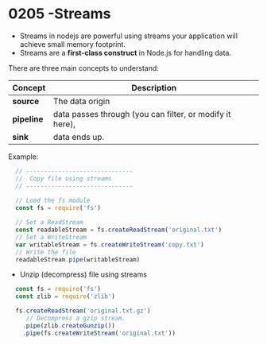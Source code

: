 # 0205 -Streams

- Streams in nodejs are powerful using streams your application will achieve small memory footprint.
- Streams are a **first-class construct** in Node.js for handling data. 

There are three main concepts to understand:

Concept      | Description
-------------|------------
**source**   | The data origin
**pipeline** | data passes through (you can filter, or modify it here),
**sink**     | data ends up.

Example:
```js
  // ------------------------------
  //  Copy file using streams
  // ------------------------------
  
  // Load the fs module
  const fs = require('fs')

  // Set a ReadStream
  const readableStream = fs.createReadStream('original.txt')
  // Set a WriteStream
  var writableStream = fs.createWriteStream('copy.txt')
  // Write the file
  readableStream.pipe(writableStream)
```

- Unzip (decompress) file using streams
```js
  const fs = require('fs')
  const zlib = require('zlib')

  fs.createReadStream('original.txt.gz')
     // Decompress a gzip stream.
    .pipe(zlib.createGunzip())
    .pipe(fs.createWriteStream('original.txt'))
```    